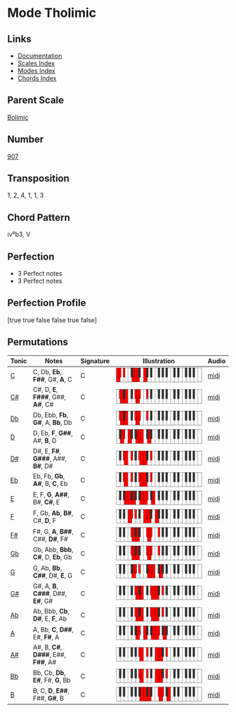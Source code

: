 # Mode Tholimic

## Links

- [Documentation](README.md)
- [Scales Index](Scales.md)
- [Modes Index](Modes.md)
- [Chords Index](Chords.md)

## Parent Scale

[Bolimic](ScaleBolimic.md)

## Number

[907](https://ianring.com/musictheory/scales/907)

## Transposition

1, 2, 4, 1, 1, 3

## Chord Pattern

iv⁰b3, V

## Perfection

- 3 Perfect notes
- 3 Perfect notes

## Perfection Profile

[true true false false true false]

## Permutations

| Tonic | Notes | Signature | Illustration | Audio |
|-------|-------|-----------|--------------|-------|
| [C](ModeCNaturalTholimic.md) | C, Db, **Eb**, **F##**, G#, **A**, C | C | ![CNaturalTholimic](ModeCNaturalTholimic.png) | [midi](https://github.com/edipermadi/music/blob/main/docs/ModeCNaturalTholimic.mid?raw=true) |
| [C#](ModeCSharpTholimic.md) | C#, D, **E**, **F###**, G##, **A#**, C# | C | ![CSharpTholimic](ModeCSharpTholimic.png) | [midi](https://github.com/edipermadi/music/blob/main/docs/ModeCSharpTholimic.mid?raw=true) |
| [Db](ModeDFlatTholimic.md) | Db, Ebb, **Fb**, **G#**, A, **Bb**, Db | C | ![DFlatTholimic](ModeDFlatTholimic.png) | [midi](https://github.com/edipermadi/music/blob/main/docs/ModeDFlatTholimic.mid?raw=true) |
| [D](ModeDNaturalTholimic.md) | D, Eb, **F**, **G##**, A#, **B**, D | C | ![DNaturalTholimic](ModeDNaturalTholimic.png) | [midi](https://github.com/edipermadi/music/blob/main/docs/ModeDNaturalTholimic.mid?raw=true) |
| [D#](ModeDSharpTholimic.md) | D#, E, **F#**, **G###**, A##, **B#**, D# | C | ![DSharpTholimic](ModeDSharpTholimic.png) | [midi](https://github.com/edipermadi/music/blob/main/docs/ModeDSharpTholimic.mid?raw=true) |
| [Eb](ModeEFlatTholimic.md) | Eb, Fb, **Gb**, **A#**, B, **C**, Eb | C | ![EFlatTholimic](ModeEFlatTholimic.png) | [midi](https://github.com/edipermadi/music/blob/main/docs/ModeEFlatTholimic.mid?raw=true) |
| [E](ModeENaturalTholimic.md) | E, F, **G**, **A##**, B#, **C#**, E | C | ![ENaturalTholimic](ModeENaturalTholimic.png) | [midi](https://github.com/edipermadi/music/blob/main/docs/ModeENaturalTholimic.mid?raw=true) |
| [F](ModeFNaturalTholimic.md) | F, Gb, **Ab**, **B#**, C#, **D**, F | C | ![FNaturalTholimic](ModeFNaturalTholimic.png) | [midi](https://github.com/edipermadi/music/blob/main/docs/ModeFNaturalTholimic.mid?raw=true) |
| [F#](ModeFSharpTholimic.md) | F#, G, **A**, **B##**, C##, **D#**, F# | C | ![FSharpTholimic](ModeFSharpTholimic.png) | [midi](https://github.com/edipermadi/music/blob/main/docs/ModeFSharpTholimic.mid?raw=true) |
| [Gb](ModeGFlatTholimic.md) | Gb, Abb, **Bbb**, **C#**, D, **Eb**, Gb | C | ![GFlatTholimic](ModeGFlatTholimic.png) | [midi](https://github.com/edipermadi/music/blob/main/docs/ModeGFlatTholimic.mid?raw=true) |
| [G](ModeGNaturalTholimic.md) | G, Ab, **Bb**, **C##**, D#, **E**, G | C | ![GNaturalTholimic](ModeGNaturalTholimic.png) | [midi](https://github.com/edipermadi/music/blob/main/docs/ModeGNaturalTholimic.mid?raw=true) |
| [G#](ModeGSharpTholimic.md) | G#, A, **B**, **C###**, D##, **E#**, G# | C | ![GSharpTholimic](ModeGSharpTholimic.png) | [midi](https://github.com/edipermadi/music/blob/main/docs/ModeGSharpTholimic.mid?raw=true) |
| [Ab](ModeAFlatTholimic.md) | Ab, Bbb, **Cb**, **D#**, E, **F**, Ab | C | ![AFlatTholimic](ModeAFlatTholimic.png) | [midi](https://github.com/edipermadi/music/blob/main/docs/ModeAFlatTholimic.mid?raw=true) |
| [A](ModeANaturalTholimic.md) | A, Bb, **C**, **D##**, E#, **F#**, A | C | ![ANaturalTholimic](ModeANaturalTholimic.png) | [midi](https://github.com/edipermadi/music/blob/main/docs/ModeANaturalTholimic.mid?raw=true) |
| [A#](ModeASharpTholimic.md) | A#, B, **C#**, **D###**, E##, **F##**, A# | C | ![ASharpTholimic](ModeASharpTholimic.png) | [midi](https://github.com/edipermadi/music/blob/main/docs/ModeASharpTholimic.mid?raw=true) |
| [Bb](ModeBFlatTholimic.md) | Bb, Cb, **Db**, **E#**, F#, **G**, Bb | C | ![BFlatTholimic](ModeBFlatTholimic.png) | [midi](https://github.com/edipermadi/music/blob/main/docs/ModeBFlatTholimic.mid?raw=true) |
| [B](ModeBNaturalTholimic.md) | B, C, **D**, **E##**, F##, **G#**, B | C | ![BNaturalTholimic](ModeBNaturalTholimic.png) | [midi](https://github.com/edipermadi/music/blob/main/docs/ModeBNaturalTholimic.mid?raw=true) |
